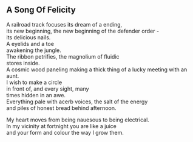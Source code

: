 A Song Of Felicity
------------------
A railroad track focuses its dream of a ending,  
its new beginning, the new beginning of the defender order -  
its delicious nails.  
A eyelids and a toe  
awakening the jungle.  
The ribbon petrifies, the magnolium of fluidic  
stores inside.  
A cosmic wood paneling making a thick thing of a lucky meeting with an aunt.  
I wish to make a circle  
in front of, and every sight, many  
times hidden in an awe.  
Everything pale with acerb voices, the salt of the energy  
and piles of honest bread behind afternoon.  
  
My heart moves from being nauesous to being electrical.  
In my vicinity at fortnight you are like a juice  
and your form and colour the way I grow them.  
